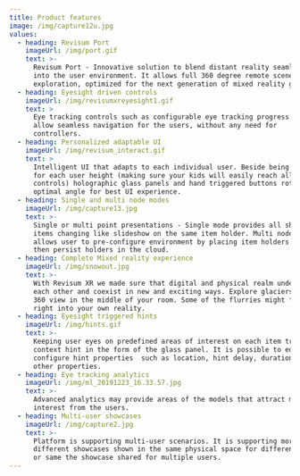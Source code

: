 ```yaml
---
title: Product features
image: /img/capture12u.jpg
values:
  - heading: Revisum Port
    imageUrl: /img/port.gif
    text: >-
      Revisum Port - Innovative solution to blend distant reality seamlessly
      into the user environment. It allows full 360 degree remote scene
      exploration, optimized for the next generation of mixed reality glasses. 
  - heading: Eyesight driven controls
    imageUrl: /img/revisumxreyesight1.gif
    text: >
      Eye tracking controls such as configurable eye tracking progress bars
      allow seamless navigation for the users, without any need for
      controllers. 
  - heading: Personalized adaptable UI
    imageUrl: /img/revisum_interact.gif
    text: >
      Intelligent UI that adapts to each individual user. Beside being optimized
      for each user height (making sure your kids will easily reach all item
      controls) holographic glass panels and hand triggered buttons rotate for
      optimal angle for best UI experience.
  - heading: Single and multi node modes
    imageUrl: /img/capture13.jpg
    text: >-
      Single or multi point presentations - Single mode provides all showcase
      items changing like slideshow on the same item holder. Multi node mode
      allows user to pre-configure environment by placing item holders. System
      then persist holders in the cloud. 
  - heading: Complete Mixed reality experience
    imageUrl: /img/snowout.jpg
    text: >-
      With Revisum XR we made sure that digital and physical realm understand
      each other and coexist in new and exciting ways. Explore glaciers in full
      360 view in the middle of your room. Some of the flurries might find way
      right into your own reality. 
  - heading: Eyesight triggered hints
    imageUrl: /img/hints.gif
    text: >-
      Keeping user eyes on predefined areas of interest on each item triggers
      context hint in the form of the glass panel. It is possible to edit and
      configure hint properties  such as location, hint delay, duration and
      other properties.
  - heading: Eye tracking analytics
    imageUrl: /img/ml_20191223_16.33.57.jpg
    text: >-
      Advanced analytics may provide areas of the models that attract most
      interest from the users.
  - heading: Multi-user showcases
    imageUrl: /img/capture2.jpg
    text: >-
      Platform is supporting multi-user scenarios. It is supporting more
      different showcases shown in the same physical space for different users,
      or same the showcase shared for multiple users.
---
```


